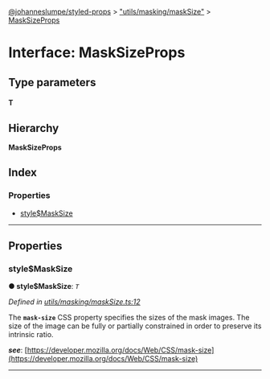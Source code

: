 [@johanneslumpe/styled-props](../README.md) > ["utils/masking/maskSize"](../modules/_utils_masking_masksize_.md) > [MaskSizeProps](../interfaces/_utils_masking_masksize_.masksizeprops.md)

# Interface: MaskSizeProps

## Type parameters
#### T 
## Hierarchy

**MaskSizeProps**

## Index

### Properties

* [style$MaskSize](_utils_masking_masksize_.masksizeprops.md#style_masksize)

---

## Properties

<a id="style_masksize"></a>

###  style$MaskSize

**● style$MaskSize**: *`T`*

*Defined in [utils/masking/maskSize.ts:12](https://github.com/johanneslumpe/styled-props/blob/8e709f1/src/utils/masking/maskSize.ts#L12)*

The **`mask-size`** CSS property specifies the sizes of the mask images. The size of the image can be fully or partially constrained in order to preserve its intrinsic ratio.

*__see__*: [https://developer.mozilla.org/docs/Web/CSS/mask-size](https://developer.mozilla.org/docs/Web/CSS/mask-size)

___

